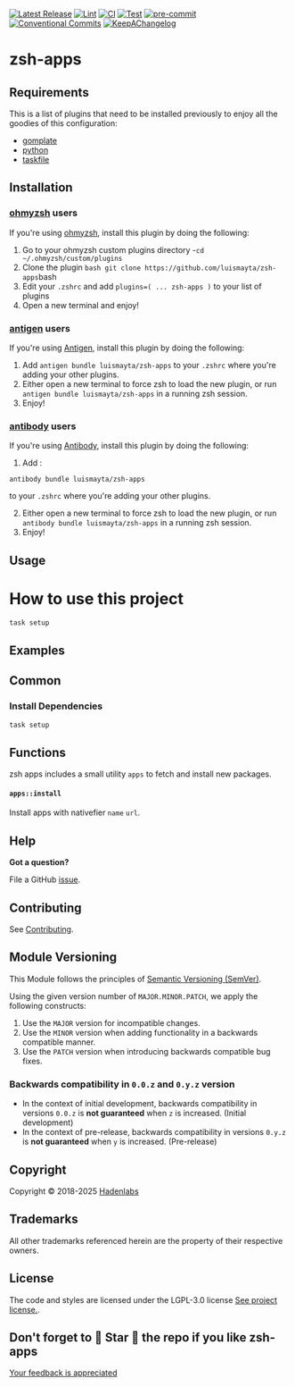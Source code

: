 


<!--


  ** DO NOT EDIT THIS FILE
  **
  ** 1) Make all changes to `provision/generator/README.yaml`
  ** 2) Run`task readme` to rebuild this file.
  **
  ** (We maintain HUNDREDS of open source projects. This is how we maintain our sanity.)
  **


  -->


 [![Latest Release](https://img.shields.io/github/release/luismayta/zsh-apps)](https://github.com/luismayta/zsh-apps/releases) [![Lint](https://img.shields.io/github/workflow/status/luismayta/zsh-apps/lint-code)](https://github.com/luismayta/zsh-apps/actions?workflow=lint-code) [![CI](https://img.shields.io/github/workflow/status/luismayta/zsh-apps/ci)](https://github.com/luismayta/zsh-apps/actions?workflow=ci) [![Test](https://img.shields.io/github/workflow/status/luismayta/zsh-apps/test)](https://github.com/luismayta/zsh-apps/actions?workflow=test) [![pre-commit](https://img.shields.io/badge/pre--commit-enabled-brightgreen?logo=pre-commit&logoColor=white)](https://github.com/pre-commit/pre-commit) [![Conventional Commits](https://img.shields.io/badge/Conventional%20Commits-1.0.0-yellow)](https://conventionalcommits.org) [![KeepAChangelog](https://img.shields.io/badge/changelog-Keep%20a%20Changelog%20v1.0.0-orange)](https://keepachangelog.com)

# zsh-apps



 











## Requirements


This is a list of plugins that need to be installed previously to enjoy all the goodies of this configuration:

- [gomplate](https://github.com/hairyhenderson/gomplate)
- [python](https://www.python.org)
- [taskfile](https://github.com/go-task/task)



## Installation

<!-- Space: Projects -->
<!-- Parent: ZshApps -->
<!-- Title: Installation Oh-My-Zsh ZshApps -->
<!-- Label: ZshApss -->
<!-- Label: Project -->
<!-- Label: Installation -->
<!-- Label: Oh-My-Zsh -->
<!-- Include: docs/disclaimer.md -->
<!-- Include: ac:toc -->

### [ohmyzsh](https://github.com/ohmyzsh/ohmyzsh) users

If you're using [ohmyzsh](https://github.com/ohmyzsh/ohmyzsh), install this plugin by doing the following:

1. Go to your ohmyzsh custom plugins directory -`cd ~/.ohmyzsh/custom/plugins`
2. Clone the plugin `bash git clone https://github.com/luismayta/zsh-apps`bash
3. Edit your `.zshrc` and add `plugins=( ... zsh-apps )` to your list of plugins
4. Open a new terminal and enjoy!
<!-- Space: Projects -->
<!-- Parent: ZshApps -->
<!-- Title: Installation Antigen ZshApps -->
<!-- Label: ZshApss -->
<!-- Label: Project -->
<!-- Label: Installation -->
<!-- Label: Antigen -->
<!-- Include: docs/disclaimer.md -->
<!-- Include: ac:toc -->

### [antigen](https://github.com/zsh-users/antigen) users

If you're using [Antigen](https://github.com/zsh-users/antigen), install this plugin by doing the following:

1. Add `antigen bundle luismayta/zsh-apps` to your `.zshrc` where you're adding your other plugins.
2. Either open a new terminal to force zsh to load the new plugin, or run `antigen bundle luismayta/zsh-apps` in a running zsh session.
3. Enjoy!
<!-- Space: Projects -->
<!-- Parent: ZshApps -->
<!-- Title: Installation Antibody ZshApps -->
<!-- Label: ZshApss -->
<!-- Label: Project -->
<!-- Label: Installation -->
<!-- Include: docs/disclaimer.md -->
<!-- Include: ac:toc -->

### [antibody](https://github.com/getantibody/antibody) users

If you're using [Antibody](https://github.com/getantibody/antibody), install this plugin by doing the following:

1. Add :

```{.sourceCode .bash}
antibody bundle luismayta/zsh-apps
```

to your `.zshrc` where you're adding your other plugins.

2. Either open a new terminal to force zsh to load the new plugin, or run `antibody bundle luismayta/zsh-apps` in a running zsh session.
3. Enjoy!




## Usage

# How to use this project

```bash
task setup
```







## Examples

<!-- Space: Projects -->
<!-- Parent: ZshApps -->
<!-- Title: Examples ZshApps -->
<!-- Label: Examples -->
<!-- Include: ./../disclaimer.md -->
<!-- Include: ac:toc -->

## Common

### Install Dependencies

```bash
task setup
```



 <!-- Space: Projects -->
<!-- Parent: ZshApps -->
<!-- Title: Functions ZshApps -->
<!-- Label: Functions -->
<!-- Include: docs/disclaimer.md -->
<!-- Include: ac:toc -->

## Functions

zsh apps includes a small utility `apps` to fetch and install new packages.

#### `apps::install`

Install apps with nativefier `name` `url`.






## Help

**Got a question?**

File a GitHub [issue](https://github.com/luismayta/zsh-apps/issues).


## Contributing

See [Contributing](./docs/contributing.md).

## Module Versioning

This Module follows the principles of [Semantic Versioning (SemVer)](https://semver.org/).

Using the given version number of `MAJOR.MINOR.PATCH`, we apply the following constructs:

1. Use the `MAJOR` version for incompatible changes.
1. Use the `MINOR` version when adding functionality in a backwards compatible manner.
1. Use the `PATCH` version when introducing backwards compatible bug fixes.

### Backwards compatibility in `0.0.z` and `0.y.z` version

- In the context of initial development, backwards compatibility in versions `0.0.z` is **not guaranteed** when `z` is
  increased. (Initial development)
- In the context of pre-release, backwards compatibility in versions `0.y.z` is **not guaranteed** when `y` is
  increased. (Pre-release)




## Copyright

Copyright © 2018-2025 [Hadenlabs](https://hadenlabs.com)



## Trademarks

All other trademarks referenced herein are the property of their respective owners.






## License

The code and styles are licensed under the LGPL-3.0 license [See project license.](LICENSE).



## Don't forget to 🌟 Star 🌟 the repo if you like zsh-apps


[Your feedback is appreciated](https://github.com/luismayta/zsh-apps/issues)

